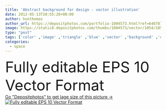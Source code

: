 ```yaml
---
title: 'Abstract background for design - vector illustration'
date: 2012-05-13T20:55:20+00:00
author: hunthomas
author_url: https://depositphotos.com/portfolio-1004573.html?ref=64678756
image: https://static8.depositphotos.com/thumbs/1004573/vector/1054/10540779/api_thumb_450.jpg?forcejpeg=true
type: "post"
tags: ['color' ,'image' ,'triangle' ,'blue' ,'vector' ,'background' ,'colorful' ,'backgrounds' ,'curve' ,'graphic' ,'element' ,'illustration' ,'design' ,'space' ,'diamond' ,'shapes' ,'shape' ,'beautiful' ,'decoration' ,'decorative' ,'ideas' ,'new' ,'art' ,'abstract' ,'texture' ,'shine' ,'light' ,'pattern' ,'ornate' ,'style' ,'grunge' ,'square' ,'3d' ,'modern' ,'back' ,'cold' ,'elements' ,'abstraction' ,'backdrop' ,'creative' ,'concept' ,'effect' ,'motion' ,'blur' ,'corporate' ,'blank' ,'lines' ,'fingers' ,'glow' ,'glowing' ]
categories: 
  - space
---
```

<div aling="center">
            <font size="60"> Fully editable EPS 10 Vector Format</font>   
</div>
<div>
    <a href='https://static8.depositphotos.com/thumbs/1004573/vector/1054/10540779/api_thumb_450.jpg?forcejpeg=true?ref=64678756' target=_blank > Go "Depositphotos" to get lage size of this picture ->
        <img href='https://static8.depositphotos.com/thumbs/1004573/vector/1054/10540779/api_thumb_450.jpg?forcejpeg=true?ref=64678756' src='https://static8.depositphotos.com/1004573/1054/v/950/depositphotos_10540779-stock-illustration-abstract-background-for-design-vector.jpg?forcejpeg=true' alt='Fully editable EPS 10 Vector Format' >
    </a>
</div>
